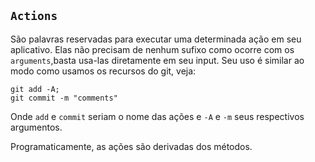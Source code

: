 ## `Actions` <header-set anchor-name="input-actions" />

São palavras reservadas para executar uma determinada ação em seu aplicativo. Elas não precisam de nenhum sufixo como ocorre com os `arguments`,basta usa-las diretamente em seu input. Seu uso é similar ao modo como usamos os recursos do git, veja:

```
git add -A;
git commit -m "comments"
```

Onde `add` e `commit` seriam o nome das ações e `-A` e `-m` seus respectivos argumentos.

Programaticamente, as ações são derivadas dos métodos.